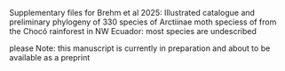 Supplementary files for Brehm et al 2025: Illustrated catalogue and preliminary phylogeny of 330 species of Arctiinae moth speciess of from the Chocó rainforest in NW Ecuador: most species are undescribed 

please Note: this manuscript is currently in preparation and about to be available as a preprint
